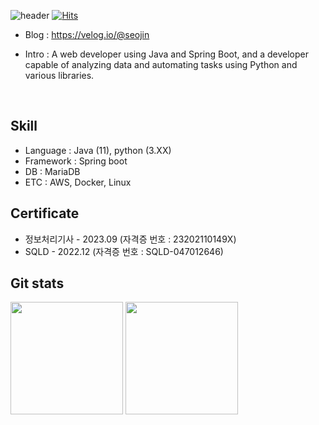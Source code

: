 
![header](https://capsule-render.vercel.app/api?type=Venom&color=auto&height=300&section=header&text=Welcome!&fontSize=30&descFontSize=20)
[![Hits](https://hits.seeyoufarm.com/api/count/incr/badge.svg?url=https%3A%2F%2Fgithub.com%2Fmin-0&count_bg=%2345DF22&title_bg=%23555555&icon=github.svg&icon_color=%23FFE4C4&title=hits&edge_flat=false)](https://hits.seeyoufarm.com)

- Blog : https://velog.io/@seojin 

- Intro : A web developer using Java and Spring Boot, and a developer capable of analyzing data and automating tasks using Python and various libraries.


<br/>  

## Skill 
- Language : Java (11), python (3.XX)
- Framework : Spring boot
- DB : MariaDB
- ETC : AWS, Docker, Linux

## Certificate
- 정보처리기사 - 2023.09
(자격증 번호 : 23202110149X)
- SQLD - 2022.12
(자격증 번호 : SQLD-047012646)

## Git stats
<p>
  <img height="180em" src="https://github-readme-stats.vercel.app/api?username=7zrv&show_icons=true&theme=radical">
  <img height="180em" src="https://github-readme-stats.vercel.app/api/top-langs/?username=7zrv&layout=compact&theme=radical&?exclude_repo=dap_">
</p>
<br/>



